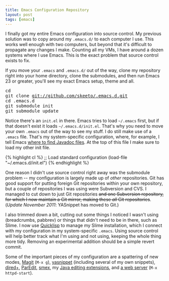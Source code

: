 ```yaml
---
title: Emacs Configuration Repository
layout: post
tags: [emacs]
---
```


I finally got my entire Emacs configuration into source control. My
previous solution was to copy around my `.emacs.d/` to each computer I
use. This works well enough with two computers, but beyond that it's
difficult to propagate any changes I make. Counting all my VMs, I have
around a dozen systems where I use Emacs. This is the exact problem
that source control exists to fix.

If you move your `.emacs` and `.emacs.d/` out of the way, clone my
repository right into your home directory, clone the submodules, and
then run Emacs 23 or greater, you'll see my exact Emacs setup, theme
and all.

<pre>
cd
git clone <a href="https://github.com/skeeto/.emacs.d">git://github.com/skeeto/.emacs.d.git</a>
cd .emacs.d
git submodule init
git submodule update
</pre>

Notice there's an `init.el` in there. Emacs tries to load `~/.emacs`
first, but if that doesn't exist it loads `~/.emacs.d/init.el`. That's
why you need to move your own `.emacs` out of the way to see my
stuff. I do still make use of a `.emacs` file. That's my
system-specific configuration, where, for example, I tell Emacs [where
to find Javadoc files](/blog/2010/10/14/). At the top of this file I
make sure to load my other init file.

{% highlight cl %}
;; Load standard configuration
(load-file "~/.emacs.d/init.el")
{% endhighlight %}

One reason I didn't use source control right away was the submodule
problem -- my configuration is largely made up of *other*
repositories. Git has good support for putting foreign Git
repositories within your own repository, but a couple of repositories
I was using were Subversion and CVS. I managed to cut down to just Git
repositories <s>and one Subversion repository, for which I now
maintain a Git mirror, making these *all* Git repositories</s>.
(*Update November 2011*: YASnippet has moved to Git.)

I also trimmed down a bit, cutting out some things I noticed I wasn't
using (breadcrumbs, pabbrev) or things that didn't need to be in
there, such as Slime. I now use [Quicklisp](http://www.quicklisp.org/)
to manage my Slime installation, which I connect with my configuration
in my system-specific `.emacs`. Using source control will help better
track what I'm using and not using, keeping the whole thing more
tidy. Removing an experimental addition should be a simple revert
commit.

Some of the important pieces of my configuration are a spattering of
new modes, [Magit](http://philjackson.github.com/magit/) (`M-x g`),
[yasnippet](https://github.com/capitaomorte/yasnippet) (including
several of my own snippets),
[dired+](http://www.emacswiki.org/emacs/DiredPlus),
[ParEdit](http://www.emacswiki.org/emacs/ParEdit),
[smex](https://github.com/nonsequitur/smex), my
[Java editing extensions](/blog/2010/10/15/), and
[a web server](/blog/2009/05/17/) (`M-x httpd-start`).
